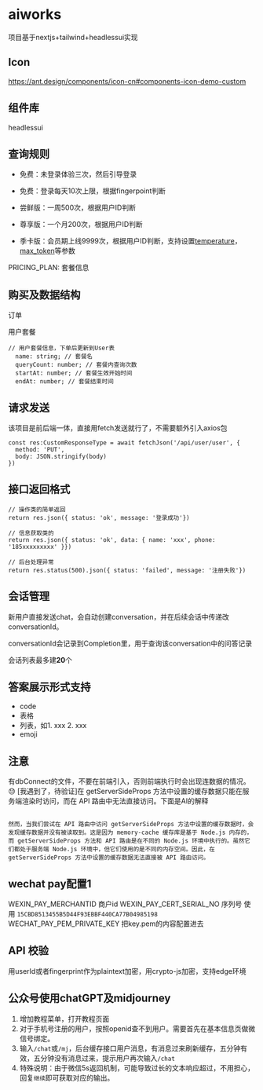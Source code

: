# aiworks

项目基于nextjs+tailwind+headlessui实现

## Icon
https://ant.design/components/icon-cn#components-icon-demo-custom
## 组件库
headlessui

## 查询规则

- 免费：未登录体验三次，然后引导登录

- 免费：登录每天10次上限，根据fingerpoint判断

- 尝鲜版：一周500次，根据用户ID判断

- 尊享版：一个月200次，根据用户ID判断

- 季卡版：会员期上线9999次，根据用户ID判断，支持设置[temperature](https://platform.openai.com/docs/api-reference/completions/create#completions/create-temperature)，[max_token](https://platform.openai.com/docs/api-reference/completions/create#completions/create-max_tokens)等参数

PRICING_PLAN: 套餐信息

## 购买及数据结构

订单

用户套餐
```
// 用户套餐信息，下单后更新到User表
  name: string; // 套餐名
  queryCount: number; // 套餐内查询次数
  startAt: number; // 套餐生效开始时间
  endAt: number; // 套餐结束时间
```

## 请求发送
该项目是前后端一体，直接用fetch发送就行了，不需要额外引入axios包


```
const res:CustomResponseType = await fetchJson('/api/user/user', {
  method: 'PUT',
  body: JSON.stringify(body)
})
```

## 接口返回格式
```
// 操作类的简单返回
return res.json({ status: 'ok', message: '登录成功'})

// 信息获取类的
return res.json({ status: 'ok', data: { name: 'xxx', phone: '185xxxxxxxxx' }})

// 后台处理异常
return res.status(500).json({ status: 'failed', message: '注册失败'})
```

## 会话管理
新用户直接发送chat，会自动创建conversation，并在后续会话中传递改conversationId。

conversationId会记录到Completion里，用于查询该conversation中的问答记录

会话列表最多建**20**个

## 答案展示形式支持
- code
- 表格
- 列表，如1. xxx 2. xxx
- emoji


## 注意
有dbConnect的文件，不要在前端引入，否则前端执行时会出现连数据的情况。😓
[我遇到了，待验证]在 getServerSideProps 方法中设置的缓存数据只能在服务端渲染时访问，而在 API 路由中无法直接访问。下面是AI的解释
```

然而，当我们尝试在 API 路由中访问 getServerSideProps 方法中设置的缓存数据时，会发现缓存数据并没有被读取到。这是因为 memory-cache 缓存库是基于 Node.js 内存的，而 getServerSideProps 方法和 API 路由是在不同的 Node.js 环境中执行的。虽然它们都处于服务端 Node.js 环境中，但它们使用的是不同的内存空间。因此，在 getServerSideProps 方法中设置的缓存数据无法直接被 API 路由访问。

```

## wechat pay配置1
WEXIN_PAY_MERCHANTID 商户id
WEXIN_PAY_CERT_SERIAL_NO 序列号 使用 `15CBD8513455B5D44F93EBBF440CA77B04985198`
WECHAT_PAY_PEM_PRIVATE_KEY 把key.pem的内容配置进去


## API 校验
用userId或者fingerprint作为plaintext加密，用crypto-js加密，支持edge环境

## 公众号使用chatGPT及midjourney
1. 增加教程菜单，打开教程页面
2. 对于手机号注册的用户，按照openid查不到用户。需要首先在基本信息页做微信号绑定。
3. 输入`/chat`或`/mj`，后台缓存接口用户消息，有消息过来刷新缓存，五分钟有效，五分钟没有消息过来，提示用户再次输入`/chat`
4. 特殊说明：由于微信5s返回机制，可能导致过长的文本响应超过，不用担心，回复`继续`即可获取对应的输出。